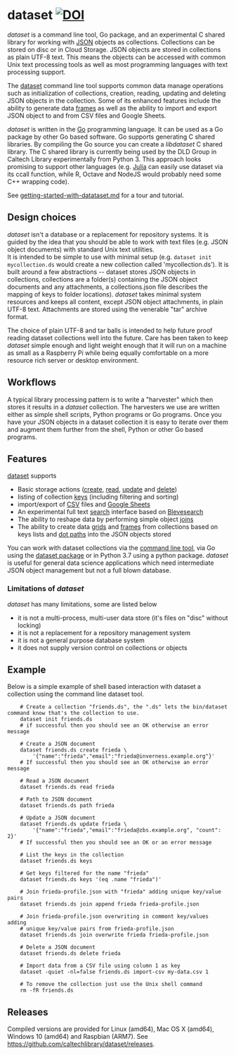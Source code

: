 
# dataset   [![DOI](https://data.caltech.edu/badge/79394591.svg)](https://data.caltech.edu/badge/latestdoi/79394591)

_dataset_ is a command line tool, Go package, and an experimental C shared 
library for working with [JSON](https://en.wikipedia.org/wiki/JSON) 
objects as collections. Collections can be stored on disc or in 
Cloud Storage.  JSON objects are stored in collections as 
plain UTF-8 text. This means the objects can be accessed with common 
Unix text processing tools as well as most programming languages with 
text processing support. 

The [dataset](docs/dataset.html) command line tool supports common data 
manage operations such as initialization of collections, creation, 
reading, updating and deleting JSON objects in the collection. Some of 
its enhanced features include the ability to generate data 
[frames](docs/frame.html) as well as the ability to 
import and export JSON object to and from CSV files and Google Sheets.

_dataset_ is written in the [Go](https://golang.org) programming language.
It can be used as a Go package by other Go based software. Go supports
generating C shared libraries. By compiling the Go source you can
create a _libdataset_ C shared library. The C shared library is currently
being used by the DLD Group in Caltech Library experimentally from
Python 3.  This approach looks promising to support other languages 
(e.g. [Julia](https://julialang.org/) can easily use dataset via its 
ccall function, while R, Octave and NodeJS would probably need some 
C++ wrapping code).


See [getting-started-with-datataset.md](how-to/getting-started-with-dataset.html) for a tour and tutorial.

## Design choices

_dataset_ isn't a database or a replacement for repository systems. 
It is guided by the idea that you should be able to work with text 
files (e.g. JSON object documents) with standard Unix text utilities.  
It is intended to be simple to use with minimal setup (e.g. 
`dataset init mycollection.ds` would create a new collection called 
'mycollection.ds').  It is built around a few abstractions --
dataset stores JSON objects in collections, collections are a folder(s) 
containing the JSON object documents and any attachments, a 
collections.json file describes the mapping of keys to folder locations).
_dataset_ takes minimal system resources and keeps all content, 
except JSON object attachments, in plain UTF-8 text. Attachments
are stored using the venerable "tar" archive format. 

The choice of plain UTF-8 and tar balls is intended to help future 
proof reading dataset collections well into the future.
Care has been taken to keep _dataset_ simple enough and light weight 
enough that it will run on a machine as small as a Raspberry Pi while 
being equally comfortable on a more resource rich server or desktop 
environment.


## Workflows

A typical library processing pattern is to write a "harvester" 
which then stores it results in a _dataset_ collection. The harvesters
we use are written either as simple shell scripts, Python programs or
Go programs. Once you have your JSON objects in a dataset collection
it is easy to iterate over them and augment them further from the shell,
Python or other Go based programs.


## Features

[dataset](docs/dataset) supports 

- Basic storage actions ([create](docs/create.html), [read](docs/read.html), [update](docs/update.html) and [delete](docs/delete.html))
- listing of collection [keys](docs/keys.html) (including filtering and sorting)
- import/export  of [CSV](how-to/working-with-csv.html) files and [Google Sheets](how-to/working-with-gsheets.html)
- An experimental full text [search](how-to/indexing-and-search.html) interface based on [Blevesearch](https://blevesearch.com)
- The ability to reshape data by performing simple object [joins](docs/join.html)
- The ability to create data [grids](docs/grid.html) and [frames](docs/frame.html) from collections based 
  on keys lists and [dot paths](docs/dotpath.html) into the JSON objects stored

You can work with dataset collections via the 
[command line tool](docs/dataset.html), via Go using the 
[dataset package](https://godoc.org/github.com/caltechlibrary/dataset) 
or in Python 3.7 using a python package.  _dataset_ is useful for general 
data science applications which need intermediate JSON object management 
but not a full blown database.


### Limitations of _dataset_

_dataset_ has many limitations, some are listed below

- it is not a multi-process, multi-user data store (it's files on "disc" without locking)
- it is not a replacement for a repository management system
- it is not a general purpose database system
- it does not supply version control on collections or objects


## Example

Below is a simple example of shell based interaction with dataset 
a collection using the command line dataset tool.

```shell
    # Create a collection "friends.ds", the ".ds" lets the bin/dataset command know that's the collection to use. 
    dataset init friends.ds
    # if successful then you should see an OK otherwise an error message

    # Create a JSON document 
    dataset friends.ds create frieda \
        '{"name":"frieda","email":"frieda@inverness.example.org"}'
    # If successful then you should see an OK otherwise an error message

    # Read a JSON document
    dataset friends.ds read frieda
    
    # Path to JSON document
    dataset friends.ds path frieda

    # Update a JSON document
    dataset friends.ds update frieda \
        '{"name":"frieda","email":"frieda@zbs.example.org", "count": 2}'
    # If successful then you should see an OK or an error message

    # List the keys in the collection
    dataset friends.ds keys

    # Get keys filtered for the name "frieda"
    dataset friends.ds keys '(eq .name "frieda")'

    # Join frieda-profile.json with "frieda" adding unique key/value pairs
    dataset friends.ds join append frieda frieda-profile.json

    # Join frieda-profile.json overwriting in commont key/values adding
    # unique key/value pairs from frieda-profile.json
    dataset friends.ds join overwrite frieda frieda-profile.json

    # Delete a JSON document
    dataset friends.ds delete frieda

    # Import data from a CSV file using column 1 as key
    dataset -quiet -nl=false friends.ds import-csv my-data.csv 1

    # To remove the collection just use the Unix shell command
    rm -fR friends.ds
```

## Releases

Compiled versions are provided for Linux (amd64), Mac OS X (amd64), 
Windows 10 (amd64) and Raspbian (ARM7). 
See https://github.com/caltechlibrary/dataset/releases.

